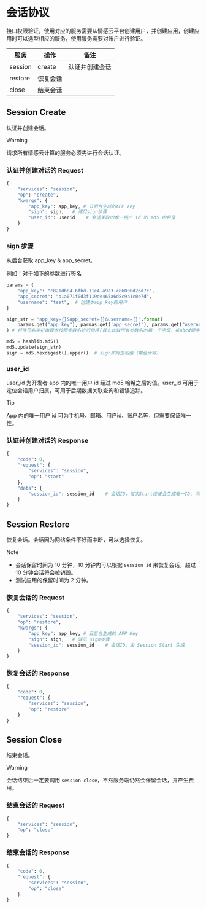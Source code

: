 # 会话协议
接口权限验证，使用对应的服务需要从情感云平台创建用户，并创建应用，创建应用时可以选型相应的服务，使用服务需要对账户进行验证。

服务|操作|备注
---|---|---
session|create|认证并创建会话
 |restore|恢复会话
 |close|结束会话

## Session Create
认证并创建会话。

> [!WARNING]
> 请求所有情感云计算的服务必须先进行会话认证。

### 认证并创建对话的 Request

```Python
{
    "services": "session",
    "op": "create",
    "kwargs": {
        "app_key": app_key, # 云后台生成的APP Key
        "sign": sign,   # 详见sign步骤
        "user_id": userid    # 会话关联的唯一用户 id 的 md5 哈希值
    }
}
```

### sign 步骤

从后台获取 app_key & app_secret。

例如：对于如下的参数进行签名

```Python
params = {
    "app_key": "c821db84-6fbd-11e4-a9e3-c86000d26d7c",
    "app_secret": "b1a071f0d3f119de465a6d8c9a1c0e7d",
    "username": "test",  # 创建本app_key的用户
}

sign_str = "app_key={}&app_secret={}&username={}".format(
    params.get("app_key"), parmas.get('app_secret'), params.get("username")
) # 将待签名字符串要求按照参数名进行排序(首先比较所有参数名的第一个字母，按abcd顺序排列，若遇到相同首字母，则看第二个字母，以此类推)

md5 = hashlib.md5()
md5.update(sign_str)
sign = md5.hexdigest().upper()  # sign即为签名值（需全大写）
```

### user_id

user_id 为开发者 app 内的唯一用户 id 经过 md5 哈希之后的值。user_id 可用于定位会话用户归属，可用于后期数据关联查询和错误追踪。

> [!TIP]
> App 内的唯一用户 id 可为手机号、邮箱、用户id、账户名等，但需要保证唯一性。

### 认证并创建对话的 Response

```Python
{
    "code": 0,
    "request": {
        "services": "session",
        "op": "start"
    },
    "data": {
        "session_id": session_id    # 会话ID，每次Start连接会生成唯一ID, 可以用来做会话恢复
    }
}
```

## Session Restore
恢复会话。会话因为网络条件不好而中断，可以选择恢复。

> [!NOTE]
> * 会话保留时间为 10 分钟，10 分钟内可以根据 `session_id` 来恢复会话，超过 10 分钟会话将会被销毁。
> * 测试应用的保留时间为 2 分钟。

### 恢复会话的 Request

```Python
{
    "services": "session",
    "op": "restore",
    "kwargs": {
        "app_key": app_key, # 云后台生成的 APP Key
        "sign": sign,   # 详见 sign步骤
        "session_id": session_id    # 会话ID，由 Session Start 生成
    }
}
```

### 恢复会话的 Response

```Python
{
    "code": 0,
    "request": {
        "services": "session",
        "op": "restore"
    }
}
```


## Session Close
结束会话。

> [!WARNING]
> 会话结束后一定要调用 `session close`，不然服务端仍然会保留会话，并产生费用。

### 结束会话的 Request

```Python
{
    "services": "session",
    "op": "close"
}
```

### 结束会话的 Response

```Python
{
    "code": 0,
    "request": {
        "services": "session",
        "op": "close"
    }
}
```